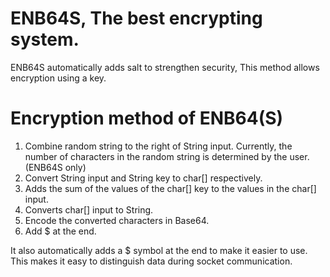 # ENB64S, The best encrypting system.
ENB64S automatically adds salt to strengthen security,
This method allows encryption using a key.

# Encryption method of ENB64(S)
1. Combine random string to the right of String input. Currently, the number of characters in the random string is determined by the user. (ENB64S only)
2. Convert String input and String key to char[] respectively.
3. Adds the sum of the values of the char[] key to the values in the char[] input.
4. Converts char[] input to String.
5. Encode the converted characters in Base64.
6. Add $ at the end.

It also automatically adds a $ symbol at the end to make it easier to use.
This makes it easy to distinguish data during socket communication.
